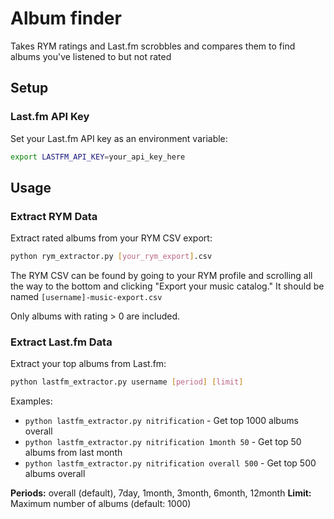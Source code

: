 # Album finder
Takes RYM ratings and Last.fm scrobbles and compares them to find albums you've listened to but not rated

## Setup

### Last.fm API Key
Set your Last.fm API key as an environment variable:
```bash
export LASTFM_API_KEY=your_api_key_here
```
## Usage

### Extract RYM Data
Extract rated albums from your RYM CSV export:
```bash
python rym_extractor.py [your_rym_export].csv
```

The RYM CSV can be found by going to your RYM profile and scrolling all the way to the bottom and clicking "Export your music catalog." It should be named `[username]-music-export.csv`

Only albums with rating > 0 are included. 

### Extract Last.fm Data
Extract your top albums from Last.fm:
```bash
python lastfm_extractor.py username [period] [limit]
```

Examples:
- `python lastfm_extractor.py nitrification` - Get top 1000 albums overall
- `python lastfm_extractor.py nitrification 1month 50` - Get top 50 albums from last month
- `python lastfm_extractor.py nitrification overall 500` - Get top 500 albums overall

**Periods:** overall (default), 7day, 1month, 3month, 6month, 12month
**Limit:** Maximum number of albums (default: 1000)